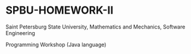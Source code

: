 # SPBU-HOMEWORK-II

Saint Petersburg State University, Mathematics and Mechanics, Software Engineering

Programming Workshop (Java language)
